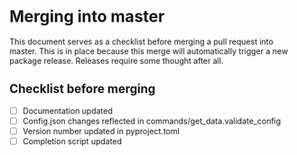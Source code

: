 # Merging into master
This document serves as a checklist before merging a pull request into master. This is in place because this merge
will automatically trigger a new package release. Releases require some thought after all.

## Checklist before merging 
- [ ] Documentation updated
- [ ] Config.json changes reflected in commands/get_data.validate_config
- [ ] Version number updated in pyproject.toml
- [ ] Completion script updated